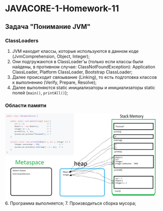 # JAVACORE-1-Homework-11

## Задача "Понимание JVM"
### ClassLoaders
1. JVM находит классы, которые используются в данном коде (JvmComprehension, Object, Integer);
2. Они подгружаются в ClassLoader'ы (только если классы были найдены, в противном случае: ClassNotFoundException): Application ClassLoader, Platform ClassLoader, Bootstrap ClassLoader;
3. Далее происходит связывание (Linking), то есть подготовка классов к выполнению (Verify, Prepare, Resolve);
4. Далее выполняются static инициализаторы и инициализаторы static полей (`main()`, `printAll()`);
### Области памяти
![5. Распределение памяти;](https://raw.githubusercontent.com/NikitaGorodchikov/JAVACORE-1-Homework-11/master/%D0%94%D0%BE%D0%BF%D0%BE%D0%BB%D0%BD%D0%B5%D0%BD%D0%B8%D0%B51.bmp)
6. Программа выполняется;
7. Производиться сборка мусора;
